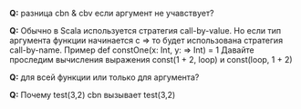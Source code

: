 **Q:** разница cbn & cbv если аргумент не учавствует?<br />

**Q:** Обычно в Scala используется стратегия call-by-value.
Но если тип аргумента функции начинается с 
=>
то будет использована стратегия call-by-name.
Пример
def  constOne(x: Int, y: => Int) = 1
Давайте проследим вычисления выражения
						const(1 + 2, loop)
и
const(loop, 1 + 2)<br />

**Q:** для всей функции или только для аргумента?<br />

**Q:** Почему test(3,2) cbn вызывает test(3,2)<br />